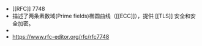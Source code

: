 - [[RFC]] 7748
- 描述了两条素数域(Prime fields)椭圆曲线（[[ECC]]），提供 [[TLS]] 安全和安全加密。
-
- https://www.rfc-editor.org/rfc/rfc7748